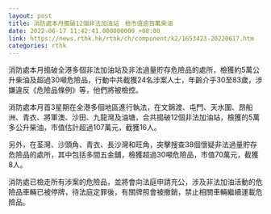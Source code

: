 ```yaml
---
layout: post
title: 消防處本月搗破12個非法加油站　檢市值逾百萬柴油
date: 2022-06-17 11:42:41.000000000 +08:00
link: https://news.rthk.hk/rthk/ch/component/k2/1653423-20220617.htm
categories: rthk
---
```


消防處本月搗破全港多個非法加油站及非法過量貯存危險品的處所，檢獲約5萬公升柴油及超過30噸危險品，行動中共截獲24名涉案人士，年齡介乎30至83歲，涉嫌違反《危險品條例》等，他們將被檢控。

消防處本月首3星期在全港多個地區進行執法，在文錦渡、屯門、天水圍、昂船洲、青衣、將軍澳、沙田、九龍灣及油塘，合共搗破12個非法加油站，檢獲的5萬多公升柴油，市值估計超過107萬元，截獲16人。

另外，在荃灣、沙頭角、青衣、長沙灣和旺角，突擊搜查38個懷疑非法過量貯存危險品的處所，其中包括多間五金舖，檢獲超過30噸危險品，市值70萬元，截獲8人。

消防處已檢走所有涉案的危險品，並將會向法庭申請充公，涉及非法加油活動的危險品車輛已被停牌，待法庭定罪後，有關牌照會被撤銷，禁止相關車輛繼續運載危險品。
